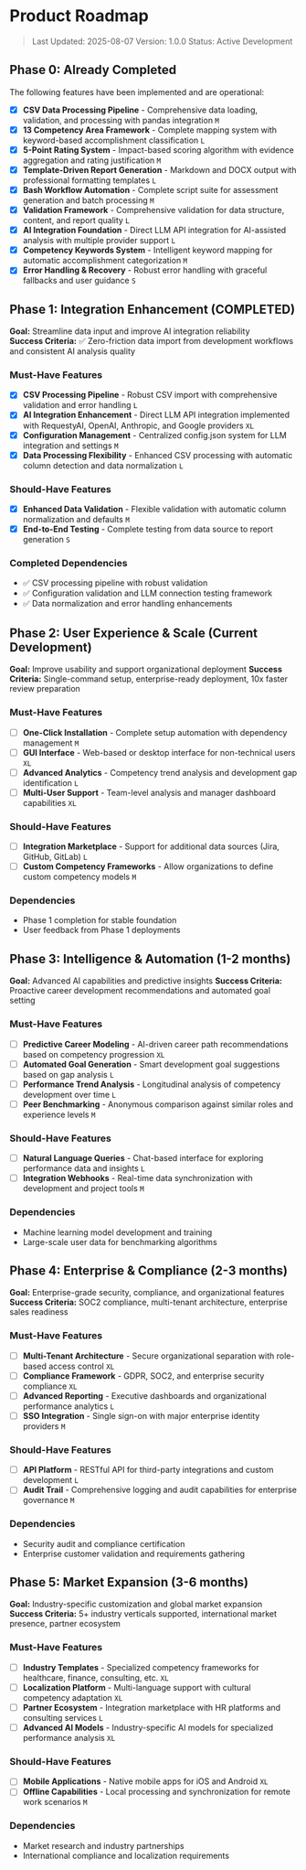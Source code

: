 # Product Roadmap

> Last Updated: 2025-08-07
> Version: 1.0.0
> Status: Active Development

## Phase 0: Already Completed

The following features have been implemented and are operational:

- [x] **CSV Data Processing Pipeline** - Comprehensive data loading, validation, and processing with pandas integration `M`
- [x] **13 Competency Area Framework** - Complete mapping system with keyword-based accomplishment classification `L`
- [x] **5-Point Rating System** - Impact-based scoring algorithm with evidence aggregation and rating justification `M`
- [x] **Template-Driven Report Generation** - Markdown and DOCX output with professional formatting templates `L`
- [x] **Bash Workflow Automation** - Complete script suite for assessment generation and batch processing `M`
- [x] **Validation Framework** - Comprehensive validation for data structure, content, and report quality `L`
- [x] **AI Integration Foundation** - Direct LLM API integration for AI-assisted analysis with multiple provider support `L`
- [x] **Competency Keywords System** - Intelligent keyword mapping for automatic accomplishment categorization `M`
- [x] **Error Handling & Recovery** - Robust error handling with graceful fallbacks and user guidance `S`

## Phase 1: Integration Enhancement (COMPLETED)

**Goal:** Streamline data input and improve AI integration reliability  
**Success Criteria:** ✅ Zero-friction data import from development workflows and consistent AI analysis quality

### Must-Have Features

- [x] **CSV Processing Pipeline** - Robust CSV import with comprehensive validation and error handling `L`
- [x] **AI Integration Enhancement** - Direct LLM API integration implemented with RequestyAI, OpenAI, Anthropic, and Google providers `XL`
- [x] **Configuration Management** - Centralized config.json system for LLM integration and settings `M`
- [x] **Data Processing Flexibility** - Enhanced CSV processing with automatic column detection and data normalization `L`

### Should-Have Features

- [x] **Enhanced Data Validation** - Flexible validation with automatic column normalization and defaults `M`
- [x] **End-to-End Testing** - Complete testing from data source to report generation `S`

### Completed Dependencies

- ✅ CSV processing pipeline with robust validation
- ✅ Configuration validation and LLM connection testing framework
- ✅ Data normalization and error handling enhancements

## Phase 2: User Experience & Scale (Current Development)

**Goal:** Improve usability and support organizational deployment
**Success Criteria:** Single-command setup, enterprise-ready deployment, 10x faster review preparation

### Must-Have Features

- [ ] **One-Click Installation** - Complete setup automation with dependency management `M`
- [ ] **GUI Interface** - Web-based or desktop interface for non-technical users `XL`
- [ ] **Advanced Analytics** - Competency trend analysis and development gap identification `L`
- [ ] **Multi-User Support** - Team-level analysis and manager dashboard capabilities `XL`

### Should-Have Features

- [ ] **Integration Marketplace** - Support for additional data sources (Jira, GitHub, GitLab) `L`
- [ ] **Custom Competency Frameworks** - Allow organizations to define custom competency models `M`

### Dependencies

- Phase 1 completion for stable foundation
- User feedback from Phase 1 deployments

## Phase 3: Intelligence & Automation (1-2 months)

**Goal:** Advanced AI capabilities and predictive insights
**Success Criteria:** Proactive career development recommendations and automated goal setting

### Must-Have Features

- [ ] **Predictive Career Modeling** - AI-driven career path recommendations based on competency progression `XL`
- [ ] **Automated Goal Generation** - Smart development goal suggestions based on gap analysis `L`
- [ ] **Performance Trend Analysis** - Longitudinal analysis of competency development over time `L`
- [ ] **Peer Benchmarking** - Anonymous comparison against similar roles and experience levels `M`

### Should-Have Features

- [ ] **Natural Language Queries** - Chat-based interface for exploring performance data and insights `L`
- [ ] **Integration Webhooks** - Real-time data synchronization with development and project tools `M`

### Dependencies

- Machine learning model development and training
- Large-scale user data for benchmarking algorithms

## Phase 4: Enterprise & Compliance (2-3 months)

**Goal:** Enterprise-grade security, compliance, and organizational features
**Success Criteria:** SOC2 compliance, multi-tenant architecture, enterprise sales readiness

### Must-Have Features

- [ ] **Multi-Tenant Architecture** - Secure organizational separation with role-based access control `XL`
- [ ] **Compliance Framework** - GDPR, SOC2, and enterprise security compliance `XL`
- [ ] **Advanced Reporting** - Executive dashboards and organizational performance analytics `L`
- [ ] **SSO Integration** - Single sign-on with major enterprise identity providers `M`

### Should-Have Features

- [ ] **API Platform** - RESTful API for third-party integrations and custom development `L`
- [ ] **Audit Trail** - Comprehensive logging and audit capabilities for enterprise governance `M`

### Dependencies

- Security audit and compliance certification
- Enterprise customer validation and requirements gathering

## Phase 5: Market Expansion (3-6 months)

**Goal:** Industry-specific customization and global market expansion
**Success Criteria:** 5+ industry verticals supported, international market presence, partner ecosystem

### Must-Have Features

- [ ] **Industry Templates** - Specialized competency frameworks for healthcare, finance, consulting, etc. `XL`
- [ ] **Localization Platform** - Multi-language support with cultural competency adaptation `XL`
- [ ] **Partner Ecosystem** - Integration marketplace with HR platforms and consulting services `L`
- [ ] **Advanced AI Models** - Industry-specific AI models for specialized performance analysis `XL`

### Should-Have Features

- [ ] **Mobile Applications** - Native mobile apps for iOS and Android `XL`
- [ ] **Offline Capabilities** - Local processing and synchronization for remote work scenarios `M`

### Dependencies

- Market research and industry partnerships
- International compliance and localization requirements